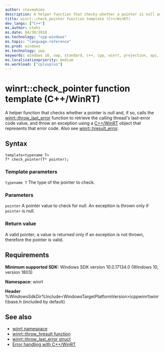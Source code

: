 ```yaml
---
author: stevewhims
description: A helper function that checks whether a pointer is null and, if so, retrieves the calling thread's last-error code value, and throws an exception using a C++/WinRT object that represents that error code.
title: winrt::check_pointer function template (C++/WinRT)
dev_langs: ["C++"]
ms.author: stwhi
ms.date: 04/30/2018
ms.technology: "cpp-windows"
ms.topic: "language-reference"
ms.prod: windows
ms.technology: uwp
keywords: windows 10, uwp, standard, c++, cpp, winrt, projection, api, reference, check, throw, exception, pointer, HRESULT, error, code
ms.localizationpriority: medium
ms.workload: ["cplusplus"]
---
```


# winrt::check_pointer function template (C++/WinRT)
A helper function that checks whether a pointer is null and, if so, calls the [winrt::throw_last_error](throw-last-error.md) function to retrieve the calling thread's last-error code value, and throw an exception using a [C++/WinRT](/windows/uwp/cpp-and-winrt-apis/intro-to-using-cpp-with-winrt) object that represents that error code. Also see [winrt::hresult_error](hresult-error.md).

## Syntax
```cppwinrt
template<typename T>
T* check_pointer(T* pointer);
```

### Template parameters
`typename T`
The type of the pointer to check.

### Parameters
`pointer`
A pointer value to check for null. An exception is thrown only if `pointer` is null.

### Return value
A valid pointer; a value is returned only if an exception is not thrown, therefore the pointer is valid.

## Requirements
**Minimum supported SDK:** Windows SDK version 10.0.17134.0 (Windows 10, version 1803)

**Namespace:** winrt

**Header** %WindowsSdkDir%Include\<WindowsTargetPlatformVersion>\cppwinrt\winrt\base.h (included by default)

## See also 
* [winrt namespace](../winrt.md)
* [winrt::throw_hresult function](throw-hresult.md)
* [winrt::throw_last_error struct](throw-last-error.md)
* [Error handling with C++/WinRT](/windows/uwp/cpp-and-winrt-apis/error-handling)
